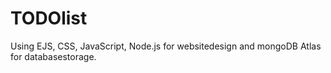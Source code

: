 # TODOlist
Using EJS, CSS, JavaScript, Node.js for websitedesign and mongoDB Atlas for databasestorage.

